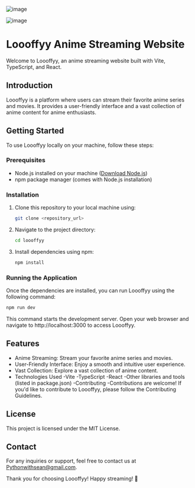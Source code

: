 ![image](https://github.com/Pythonwithsean/Loooffyy-Anime-Streaming-Website/assets/107402787/e0387606-fd2a-4630-ae81-4121a5c52139)

![image](https://github.com/Pythonwithsean/Loooffyy-Anime-Streaming-Website/assets/107402787/f5e5b026-4d1c-47da-9860-e5ab5367499e)



# Loooffyy Anime Streaming Website

Welcome to Loooffyy, an anime streaming website built with Vite, TypeScript, and React.

## Introduction

Loooffyy is a platform where users can stream their favorite anime series and movies. It provides a user-friendly interface and a vast collection of anime content for anime enthusiasts.

## Getting Started

To use Loooffyy locally on your machine, follow these steps:

### Prerequisites

- Node.js installed on your machine ([Download Node.js](https://nodejs.org/))
- npm package manager (comes with Node.js installation)

### Installation

1. Clone this repository to your local machine using:

    ```bash
    git clone <repository_url>
    ```

2. Navigate to the project directory:

    ```bash
    cd loooffyy
    ```

3. Install dependencies using npm:

    ```bash
    npm install
    ```

### Running the Application

Once the dependencies are installed, you can run Loooffyy using the following command:

```bash
npm run dev
```

This command starts the development server. Open your web browser and navigate to http://localhost:3000 to access Loooffyy.

## Features

- Anime Streaming: Stream your favorite anime series and movies.
- User-Friendly Interface: Enjoy a smooth and intuitive user experience.
- Vast Collection: Explore a vast collection of anime content.
- Technologies Used
-Vite
-TypeScript
-React
-Other libraries and tools (listed in package.json)
-Contributing
-Contributions are welcome! If you'd like to contribute to Loooffyy, please follow the Contributing Guidelines.

## License
This project is licensed under the MIT License.

## Contact
For any inquiries or support, feel free to contact us at Pythonwithsean@gmail.com.

Thank you for choosing Loooffyy! Happy streaming! 🎉
